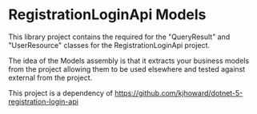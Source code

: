 # RegistrationLoginApi Models 

This library project contains the required for the "QueryResult" and "UserResource" classes for the RegistrationLoginApi project.

The idea of the Models assembly is that it extracts your business models from the project allowing them to be used elsewhere and tested against external from the project. 

This project is a dependency of https://github.com/kjhoward/dotnet-5-registration-login-api